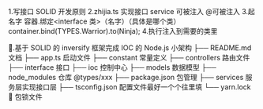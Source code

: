 1.写接口 SOLID 开发原则
2.zhijia.ts 实现接口 service 可被注入 @可被注入 3.起名字
容器.绑定<interface 类>（名字）（具体是哪个类）
container.bind<Warrior>(TYPES.Warrior).to(Ninja); 4.执行注入到需要的类里

🐻.基于 SOLID 的 inversify 框架完成 IOC 的 Node.js 小架构
├── README.md 文档
├── app.ts 启动文件
├── constant 常量定义
├── controllers 路由文件
├── interface 接口
├── ioc 控制中心
├── models 数据模型
├── node_modules 仓库 @types/xxx
├── package.json 包管理
├── services 服务层实现接口层
├── tsconfig.json 配置文件最好一个个往里填
└── yarn.lock 🔐 包锁文件

